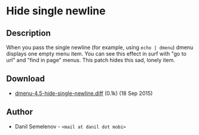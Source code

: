 Hide single newline
===================

Description
-----------

When you pass the single newline (for example, using `echo | dmenu`) dmenu displays one empty menu item. You can see this effect in surf with "go to url" and "find in page" menus. This patch hides this sad, lonely item.

Download
--------

* [dmenu-4.5-hide-single-newline.diff](dmenu-4.5-hide-single-newline.diff) (0.1k) (18 Sep 2015)

Author
------

* Danil Semelenov - `<mail at danil dot mobi>`
